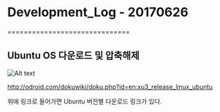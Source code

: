 ﻿# Development_Log - 20170626
==============================

Ubuntu OS 다운로드 및 압축해제 
-------------------------------

![Alt text](Development_odroid/Picture/20170626-Ubuntu.png)

<http://odroid.com/dokuwiki/doku.php?id=en:xu3_release_linux_ubuntu>

위에 링크로 들어가면 Ubuntu 버전별 다운로드 링크가 있다.


